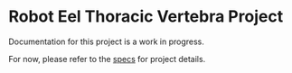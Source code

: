 # Robot Eel Thoracic Vertebra Project
Documentation for this project is a work in progress.

For now, please refer to the [specs](specs.yaml) for project details.
